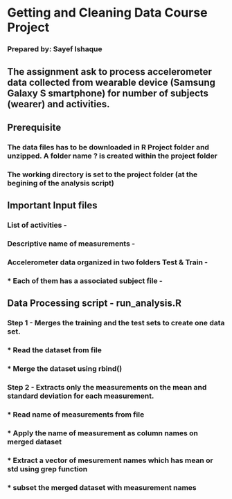 # Getting and Cleaning Data Course Project
### Prepared by: Sayef Ishaque

## The assignment ask to process accelerometer data collected from wearable device (Samsung Galaxy S smartphone) for number of subjects (wearer) and activities. 

## Prerequisite
### The data files has to be downloaded in R Project folder and unzipped. A folder name ? is created within the project folder
### The working directory is set to the project folder (at the begining of the analysis script)

## Important Input files
### List of activities -
### Descriptive name of measurements - 
### Accelerometer data organized in two folders Test & Train - 
### * Each of them has a associated subject file - 


## Data Processing script - run_analysis.R

### Step 1 - Merges the training and the test sets to create one data set.
### * Read the dataset from file
### * Merge the dataset using rbind() 

### Step 2 - Extracts only the measurements on the mean and standard deviation for each measurement.
### * Read name of measurements from file
### * Apply the name of measurement as column names on merged dataset
### * Extract a vector of mesurement names which has mean or std using grep function
### * subset the merged dataset with measurement names


